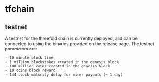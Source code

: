 # tfchain

## testnet

A testnet for the threefold chain is currently deployed, and can be connected to using the binaries provided on the release page.
The testnet parameters are:

    - 10 minute block time
    - 1 million blockstakes created in the genesis block
    - 100 million coins created in the genesis block
    - 10 coins block reward
    - 144 block maturity delay for miner payouts (~ 1 day)